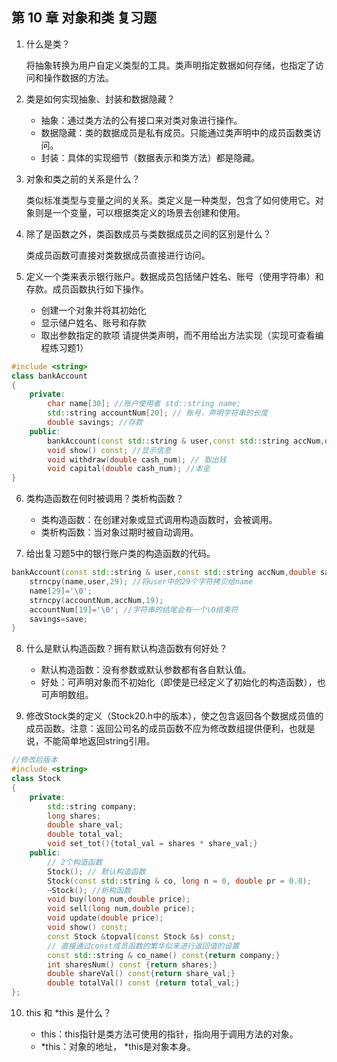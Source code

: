 ## 第 10 章 对象和类 复习题

1. 什么是类？

    将抽象转换为用户自定义类型的工具。类声明指定数据如何存储，也指定了访问和操作数据的方法。

2. 类是如何实现抽象、封装和数据隐藏？

    - 抽象：通过类方法的公有接口来对类对象进行操作。
    - 数据隐藏：类的数据成员是私有成员。只能通过类声明中的成员函数类访问。
    - 封装：具体的实现细节（数据表示和类方法）都是隐藏。

3. 对象和类之前的关系是什么？

    类似标准类型与变量之间的关系。类定义是一种类型，包含了如何使用它。对象则是一个变量，可以根据类定义的场景去创建和使用。

4. 除了是函数之外，类函数成员与类数据成员之间的区别是什么？

    类成员函数可直接对类数据成员直接进行访问。

5. 定义一个类来表示银行账户。数据成员包括储户姓名、账号（使用字符串）和存款。成员函数执行如下操作。
    - 创建一个对象并将其初始化
    - 显示储户姓名、账号和存款
    - 取出参数指定的款项
请提供类声明，而不用给出方法实现（实现可查看编程练习题1）

```cpp
#include <string>
class bankAccount
{
    private:
        char name[30]; //账户使用者 std::string name;
        std::string accountNum[20]; // 账号，声明字符串的长度
        double savings; //存款
    public:
        bankAccount(const std::string & user,const std::string accNum,double save=0.0);
        void show() const; //显示信息
        void withdraw(double cash_num); // 取出钱
        void capital(double cash_num); //本金
}
```


6. 类构造函数在何时被调用？类析构函数？

    - 类构造函数：在创建对象或显式调用构造函数时，会被调用。
    - 类析构函数：当对象过期时被自动调用。

7. 给出复习题5中的银行账户类的构造函数的代码。

```cpp
bankAccount(const std::string & user,const std::string accNum,double save=0.0)
    strncpy(name,user,29); //将user中的29个字符拷贝给name
    name[29]='\0';
    strncpy(accountNum,accNum,19);
    accountNum[19]='\0'; //字符串的结尾会有一个\0结束符
    savings=save;
}
```

8. 什么是默认构造函数？拥有默认构造函数有何好处？

    - 默认构造函数：没有参数或默认参数都有各自默认值。
    - 好处：可声明对象而不初始化（即使是已经定义了初始化的构造函数），也可声明数组。

9. 修改Stock类的定义（Stock20.h中的版本），使之包含返回各个数据成员值的成员函数。注意：返回公司名的成员函数不应为修改数组提供便利，也就是说，不能简单地返回string引用。

```cpp
//修改后版本
#include <string>
class Stock
{
    private:
        std::string company;
        long shares;
        double share_val;
        double total_val;
        void set_tot(){total_val = shares * share_val;}
    public:
        // 2个构造函数
        Stock(); // 默认构造函数
        Stock(const std::string & co, long n = 0, double pr = 0.0);
        ~Stock(); //析构函数
        void buy(long num,double price);
        void sell(long num,double price);
        void update(double price);
        void show() const;
        const Stock &topval(const Stock &s) const;
        // 直接通过const成员函数的繁华似来进行返回值的设置
        const std::string & co_name() const{return company;}
        int sharesNum() const {return shares;}
        double shareVal() const{return share_val;}
        double totalVal() const {return total_val;} 
};
```

10. this 和 *this 是什么？

    - this：this指针是类方法可使用的指针，指向用于调用方法的对象。
    - *this：对象的地址， *this是对象本身。



